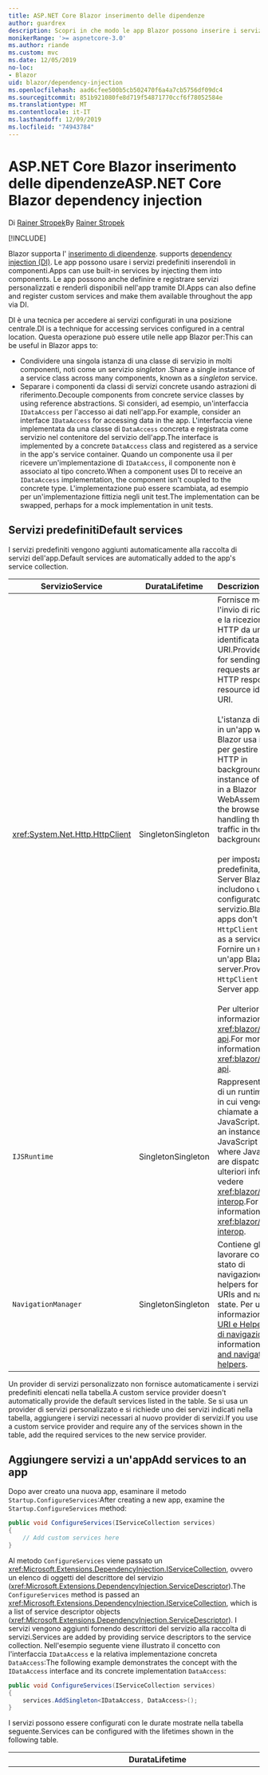 ```yaml
---
title: ASP.NET Core Blazor inserimento delle dipendenze
author: guardrex
description: Scopri in che modo le app Blazor possono inserire i servizi nei componenti.
monikerRange: '>= aspnetcore-3.0'
ms.author: riande
ms.custom: mvc
ms.date: 12/05/2019
no-loc:
- Blazor
uid: blazor/dependency-injection
ms.openlocfilehash: aad6cfee500b5cb502470f6a4a7cb5756df09dc4
ms.sourcegitcommit: 851b921080fe8d719f54871770ccf6f78052584e
ms.translationtype: MT
ms.contentlocale: it-IT
ms.lasthandoff: 12/09/2019
ms.locfileid: "74943784"
---
```

# <a name="aspnet-core-opno-locblazor-dependency-injection"></a><span data-ttu-id="e56b7-103">ASP.NET Core Blazor inserimento delle dipendenze</span><span class="sxs-lookup"><span data-stu-id="e56b7-103">ASP.NET Core Blazor dependency injection</span></span>

<span data-ttu-id="e56b7-104">Di [Rainer Stropek](https://www.timecockpit.com)</span><span class="sxs-lookup"><span data-stu-id="e56b7-104">By [Rainer Stropek](https://www.timecockpit.com)</span></span>

[!INCLUDE[](~/includes/blazorwasm-preview-notice.md)]

Blazor<span data-ttu-id="e56b7-105"> supporta l' [inserimento di dipendenze](xref:fundamentals/dependency-injection).</span><span class="sxs-lookup"><span data-stu-id="e56b7-105"> supports [dependency injection (DI)](xref:fundamentals/dependency-injection).</span></span> <span data-ttu-id="e56b7-106">Le app possono usare i servizi predefiniti inserendoli in componenti.</span><span class="sxs-lookup"><span data-stu-id="e56b7-106">Apps can use built-in services by injecting them into components.</span></span> <span data-ttu-id="e56b7-107">Le app possono anche definire e registrare servizi personalizzati e renderli disponibili nell'app tramite DI.</span><span class="sxs-lookup"><span data-stu-id="e56b7-107">Apps can also define and register custom services and make them available throughout the app via DI.</span></span>

<span data-ttu-id="e56b7-108">DI è una tecnica per accedere ai servizi configurati in una posizione centrale.</span><span class="sxs-lookup"><span data-stu-id="e56b7-108">DI is a technique for accessing services configured in a central location.</span></span> <span data-ttu-id="e56b7-109">Questa operazione può essere utile nelle app Blazor per:</span><span class="sxs-lookup"><span data-stu-id="e56b7-109">This can be useful in Blazor apps to:</span></span>

* <span data-ttu-id="e56b7-110">Condividere una singola istanza di una classe di servizio in molti componenti, noti come un servizio *singleton* .</span><span class="sxs-lookup"><span data-stu-id="e56b7-110">Share a single instance of a service class across many components, known as a *singleton* service.</span></span>
* <span data-ttu-id="e56b7-111">Separare i componenti da classi di servizi concrete usando astrazioni di riferimento.</span><span class="sxs-lookup"><span data-stu-id="e56b7-111">Decouple components from concrete service classes by using reference abstractions.</span></span> <span data-ttu-id="e56b7-112">Si consideri, ad esempio, un'interfaccia `IDataAccess` per l'accesso ai dati nell'app.</span><span class="sxs-lookup"><span data-stu-id="e56b7-112">For example, consider an interface `IDataAccess` for accessing data in the app.</span></span> <span data-ttu-id="e56b7-113">L'interfaccia viene implementata da una classe di `DataAccess` concreta e registrata come servizio nel contenitore del servizio dell'app.</span><span class="sxs-lookup"><span data-stu-id="e56b7-113">The interface is implemented by a concrete `DataAccess` class and registered as a service in the app's service container.</span></span> <span data-ttu-id="e56b7-114">Quando un componente usa il per ricevere un'implementazione di `IDataAccess`, il componente non è associato al tipo concreto.</span><span class="sxs-lookup"><span data-stu-id="e56b7-114">When a component uses DI to receive an `IDataAccess` implementation, the component isn't coupled to the concrete type.</span></span> <span data-ttu-id="e56b7-115">L'implementazione può essere scambiata, ad esempio per un'implementazione fittizia negli unit test.</span><span class="sxs-lookup"><span data-stu-id="e56b7-115">The implementation can be swapped, perhaps for a mock implementation in unit tests.</span></span>

## <a name="default-services"></a><span data-ttu-id="e56b7-116">Servizi predefiniti</span><span class="sxs-lookup"><span data-stu-id="e56b7-116">Default services</span></span>

<span data-ttu-id="e56b7-117">I servizi predefiniti vengono aggiunti automaticamente alla raccolta di servizi dell'app.</span><span class="sxs-lookup"><span data-stu-id="e56b7-117">Default services are automatically added to the app's service collection.</span></span>

| <span data-ttu-id="e56b7-118">Servizio</span><span class="sxs-lookup"><span data-stu-id="e56b7-118">Service</span></span> | <span data-ttu-id="e56b7-119">Durata</span><span class="sxs-lookup"><span data-stu-id="e56b7-119">Lifetime</span></span> | <span data-ttu-id="e56b7-120">Descrizione</span><span class="sxs-lookup"><span data-stu-id="e56b7-120">Description</span></span> |
| ------- | -------- | ----------- |
| <xref:System.Net.Http.HttpClient> | <span data-ttu-id="e56b7-121">Singleton</span><span class="sxs-lookup"><span data-stu-id="e56b7-121">Singleton</span></span> | <span data-ttu-id="e56b7-122">Fornisce metodi per l'invio di richieste HTTP e la ricezione di risposte HTTP da una risorsa identificata da un URI.</span><span class="sxs-lookup"><span data-stu-id="e56b7-122">Provides methods for sending HTTP requests and receiving HTTP responses from a resource identified by a URI.</span></span><br><br><span data-ttu-id="e56b7-123">L'istanza di `HttpClient` in un'app webassembly Blazor usa il browser per gestire il traffico HTTP in background.</span><span class="sxs-lookup"><span data-stu-id="e56b7-123">The instance of `HttpClient` in a Blazor WebAssembly app uses the browser for handling the HTTP traffic in the background.</span></span><br><br><span data-ttu-id="e56b7-124">per impostazione predefinita, le app Server Blazor non includono un `HttpClient` configurato come servizio.</span><span class="sxs-lookup"><span data-stu-id="e56b7-124">Blazor Server apps don't include an `HttpClient` configured as a service by default.</span></span> <span data-ttu-id="e56b7-125">Fornire un `HttpClient` a un'app Blazor server.</span><span class="sxs-lookup"><span data-stu-id="e56b7-125">Provide an `HttpClient` to a Blazor Server app.</span></span><br><br><span data-ttu-id="e56b7-126">Per ulteriori informazioni, vedere <xref:blazor/call-web-api>.</span><span class="sxs-lookup"><span data-stu-id="e56b7-126">For more information, see <xref:blazor/call-web-api>.</span></span> |
| `IJSRuntime` | <span data-ttu-id="e56b7-127">Singleton</span><span class="sxs-lookup"><span data-stu-id="e56b7-127">Singleton</span></span> | <span data-ttu-id="e56b7-128">Rappresenta un'istanza di un runtime JavaScript in cui vengono inviate le chiamate a JavaScript.</span><span class="sxs-lookup"><span data-stu-id="e56b7-128">Represents an instance of a JavaScript runtime where JavaScript calls are dispatched.</span></span> <span data-ttu-id="e56b7-129">Per ulteriori informazioni, vedere <xref:blazor/javascript-interop>.</span><span class="sxs-lookup"><span data-stu-id="e56b7-129">For more information, see <xref:blazor/javascript-interop>.</span></span> |
| `NavigationManager` | <span data-ttu-id="e56b7-130">Singleton</span><span class="sxs-lookup"><span data-stu-id="e56b7-130">Singleton</span></span> | <span data-ttu-id="e56b7-131">Contiene gli helper per lavorare con gli URI e lo stato di navigazione.</span><span class="sxs-lookup"><span data-stu-id="e56b7-131">Contains helpers for working with URIs and navigation state.</span></span> <span data-ttu-id="e56b7-132">Per ulteriori informazioni, vedere [URI e Helper dello stato di navigazione](xref:blazor/routing#uri-and-navigation-state-helpers).</span><span class="sxs-lookup"><span data-stu-id="e56b7-132">For more information, see [URI and navigation state helpers](xref:blazor/routing#uri-and-navigation-state-helpers).</span></span> |

<span data-ttu-id="e56b7-133">Un provider di servizi personalizzato non fornisce automaticamente i servizi predefiniti elencati nella tabella.</span><span class="sxs-lookup"><span data-stu-id="e56b7-133">A custom service provider doesn't automatically provide the default services listed in the table.</span></span> <span data-ttu-id="e56b7-134">Se si usa un provider di servizi personalizzato e si richiede uno dei servizi indicati nella tabella, aggiungere i servizi necessari al nuovo provider di servizi.</span><span class="sxs-lookup"><span data-stu-id="e56b7-134">If you use a custom service provider and require any of the services shown in the table, add the required services to the new service provider.</span></span>

## <a name="add-services-to-an-app"></a><span data-ttu-id="e56b7-135">Aggiungere servizi a un'app</span><span class="sxs-lookup"><span data-stu-id="e56b7-135">Add services to an app</span></span>

<span data-ttu-id="e56b7-136">Dopo aver creato una nuova app, esaminare il metodo `Startup.ConfigureServices`:</span><span class="sxs-lookup"><span data-stu-id="e56b7-136">After creating a new app, examine the `Startup.ConfigureServices` method:</span></span>

```csharp
public void ConfigureServices(IServiceCollection services)
{
    // Add custom services here
}
```

<span data-ttu-id="e56b7-137">Al metodo `ConfigureServices` viene passato un <xref:Microsoft.Extensions.DependencyInjection.IServiceCollection>, ovvero un elenco di oggetti del descrittore del servizio (<xref:Microsoft.Extensions.DependencyInjection.ServiceDescriptor>).</span><span class="sxs-lookup"><span data-stu-id="e56b7-137">The `ConfigureServices` method is passed an <xref:Microsoft.Extensions.DependencyInjection.IServiceCollection>, which is a list of service descriptor objects (<xref:Microsoft.Extensions.DependencyInjection.ServiceDescriptor>).</span></span> <span data-ttu-id="e56b7-138">I servizi vengono aggiunti fornendo descrittori del servizio alla raccolta di servizi.</span><span class="sxs-lookup"><span data-stu-id="e56b7-138">Services are added by providing service descriptors to the service collection.</span></span> <span data-ttu-id="e56b7-139">Nell'esempio seguente viene illustrato il concetto con l'interfaccia `IDataAccess` e la relativa implementazione concreta `DataAccess`:</span><span class="sxs-lookup"><span data-stu-id="e56b7-139">The following example demonstrates the concept with the `IDataAccess` interface and its concrete implementation `DataAccess`:</span></span>

```csharp
public void ConfigureServices(IServiceCollection services)
{
    services.AddSingleton<IDataAccess, DataAccess>();
}
```

<span data-ttu-id="e56b7-140">I servizi possono essere configurati con le durate mostrate nella tabella seguente.</span><span class="sxs-lookup"><span data-stu-id="e56b7-140">Services can be configured with the lifetimes shown in the following table.</span></span>

| <span data-ttu-id="e56b7-141">Durata</span><span class="sxs-lookup"><span data-stu-id="e56b7-141">Lifetime</span></span> | <span data-ttu-id="e56b7-142">Descrizione</span><span class="sxs-lookup"><span data-stu-id="e56b7-142">Description</span></span> |
| -------- | ----------- |
| <xref:Microsoft.Extensions.DependencyInjection.ServiceDescriptor.Scoped*> | <span data-ttu-id="e56b7-143">le app webassembly Blazor attualmente non dispongono di un concetto di ambiti di.</span><span class="sxs-lookup"><span data-stu-id="e56b7-143">Blazor WebAssembly apps don't currently have a concept of DI scopes.</span></span> <span data-ttu-id="e56b7-144">i servizi registrati `Scoped`si comportano come `Singleton` Services.</span><span class="sxs-lookup"><span data-stu-id="e56b7-144">`Scoped`-registered services behave like `Singleton` services.</span></span> <span data-ttu-id="e56b7-145">Tuttavia, il modello di hosting del server Blazor supporta la durata `Scoped`.</span><span class="sxs-lookup"><span data-stu-id="e56b7-145">However, the Blazor Server hosting model supports the `Scoped` lifetime.</span></span> <span data-ttu-id="e56b7-146">Nelle app di Blazor server una registrazione del servizio con ambito ha come ambito la *connessione*.</span><span class="sxs-lookup"><span data-stu-id="e56b7-146">In Blazor Server apps, a scoped service registration is scoped to the *connection*.</span></span> <span data-ttu-id="e56b7-147">Per questo motivo, è preferibile usare i servizi con ambito per i servizi che devono avere come ambito l'utente corrente, anche se l'obiettivo corrente è eseguire sul lato client nel browser.</span><span class="sxs-lookup"><span data-stu-id="e56b7-147">For this reason, using scoped services is preferred for services that should be scoped to the current user, even if the current intent is to run client-side in the browser.</span></span> |
| <xref:Microsoft.Extensions.DependencyInjection.ServiceDescriptor.Singleton*> | <span data-ttu-id="e56b7-148">La creazione di una *singola istanza* del servizio.</span><span class="sxs-lookup"><span data-stu-id="e56b7-148">DI creates a *single instance* of the service.</span></span> <span data-ttu-id="e56b7-149">Tutti i componenti che richiedono un servizio di `Singleton` ricevono un'istanza dello stesso servizio.</span><span class="sxs-lookup"><span data-stu-id="e56b7-149">All components requiring a `Singleton` service receive an instance of the same service.</span></span> |
| <xref:Microsoft.Extensions.DependencyInjection.ServiceDescriptor.Transient*> | <span data-ttu-id="e56b7-150">Ogni volta che un componente ottiene un'istanza di un servizio `Transient` dal contenitore dei servizi, riceve una *nuova istanza* del servizio.</span><span class="sxs-lookup"><span data-stu-id="e56b7-150">Whenever a component obtains an instance of a `Transient` service from the service container, it receives a *new instance* of the service.</span></span> |

<span data-ttu-id="e56b7-151">Il sistema DI è basato sul sistema DI ASP.NET Core.</span><span class="sxs-lookup"><span data-stu-id="e56b7-151">The DI system is based on the DI system in ASP.NET Core.</span></span> <span data-ttu-id="e56b7-152">Per ulteriori informazioni, vedere <xref:fundamentals/dependency-injection>.</span><span class="sxs-lookup"><span data-stu-id="e56b7-152">For more information, see <xref:fundamentals/dependency-injection>.</span></span>

## <a name="request-a-service-in-a-component"></a><span data-ttu-id="e56b7-153">Richiedere un servizio in un componente</span><span class="sxs-lookup"><span data-stu-id="e56b7-153">Request a service in a component</span></span>

<span data-ttu-id="e56b7-154">Una volta aggiunti i servizi alla raccolta di servizi, inserire i servizi nei componenti usando la direttiva [\@Inject](xref:mvc/views/razor#inject) Razor.</span><span class="sxs-lookup"><span data-stu-id="e56b7-154">After services are added to the service collection, inject the services into the components using the [\@inject](xref:mvc/views/razor#inject) Razor directive.</span></span> <span data-ttu-id="e56b7-155">`@inject` dispone di due parametri:</span><span class="sxs-lookup"><span data-stu-id="e56b7-155">`@inject` has two parameters:</span></span>

* <span data-ttu-id="e56b7-156">Digitare &ndash; il tipo di servizio da inserire.</span><span class="sxs-lookup"><span data-stu-id="e56b7-156">Type &ndash; The type of the service to inject.</span></span>
* <span data-ttu-id="e56b7-157">Proprietà &ndash; il nome della proprietà che riceve il servizio app inserito.</span><span class="sxs-lookup"><span data-stu-id="e56b7-157">Property &ndash; The name of the property receiving the injected app service.</span></span> <span data-ttu-id="e56b7-158">La proprietà non richiede la creazione manuale.</span><span class="sxs-lookup"><span data-stu-id="e56b7-158">The property doesn't require manual creation.</span></span> <span data-ttu-id="e56b7-159">Il compilatore crea la proprietà.</span><span class="sxs-lookup"><span data-stu-id="e56b7-159">The compiler creates the property.</span></span>

<span data-ttu-id="e56b7-160">Per ulteriori informazioni, vedere <xref:mvc/views/dependency-injection>.</span><span class="sxs-lookup"><span data-stu-id="e56b7-160">For more information, see <xref:mvc/views/dependency-injection>.</span></span>

<span data-ttu-id="e56b7-161">Usare più istruzioni `@inject` per inserire servizi diversi.</span><span class="sxs-lookup"><span data-stu-id="e56b7-161">Use multiple `@inject` statements to inject different services.</span></span>

<span data-ttu-id="e56b7-162">Nell'esempio riportato di seguito viene illustrato come usare `@inject`.</span><span class="sxs-lookup"><span data-stu-id="e56b7-162">The following example shows how to use `@inject`.</span></span> <span data-ttu-id="e56b7-163">Il servizio che implementa `Services.IDataAccess` viene inserito nel `DataRepository`della proprietà del componente.</span><span class="sxs-lookup"><span data-stu-id="e56b7-163">The service implementing `Services.IDataAccess` is injected into the component's property `DataRepository`.</span></span> <span data-ttu-id="e56b7-164">Si noti che il codice usa solo l'astrazione `IDataAccess`:</span><span class="sxs-lookup"><span data-stu-id="e56b7-164">Note how the code is only using the `IDataAccess` abstraction:</span></span>

[!code-razor[](dependency-injection/samples_snapshot/3.x/CustomerList.razor?highlight=2-3,23)]

<span data-ttu-id="e56b7-165">Internamente, la proprietà generata (`DataRepository`) utilizza l'attributo `InjectAttribute`.</span><span class="sxs-lookup"><span data-stu-id="e56b7-165">Internally, the generated property (`DataRepository`) uses the `InjectAttribute` attribute.</span></span> <span data-ttu-id="e56b7-166">In genere, questo attributo non viene utilizzato direttamente.</span><span class="sxs-lookup"><span data-stu-id="e56b7-166">Typically, this attribute isn't used directly.</span></span> <span data-ttu-id="e56b7-167">Se è necessaria una classe base per i componenti e le proprietà inserite sono necessarie anche per la classe base, aggiungere manualmente il `InjectAttribute`:</span><span class="sxs-lookup"><span data-stu-id="e56b7-167">If a base class is required for components and injected properties are also required for the base class, manually add the `InjectAttribute`:</span></span>

```csharp
public class ComponentBase : IComponent
{
    // DI works even if using the InjectAttribute in a component's base class.
    [Inject]
    protected IDataAccess DataRepository { get; set; }
    ...
}
```

<span data-ttu-id="e56b7-168">Nei componenti derivati dalla classe di base, la direttiva `@inject` non è obbligatoria.</span><span class="sxs-lookup"><span data-stu-id="e56b7-168">In components derived from the base class, the `@inject` directive isn't required.</span></span> <span data-ttu-id="e56b7-169">Il `InjectAttribute` della classe base è sufficiente:</span><span class="sxs-lookup"><span data-stu-id="e56b7-169">The `InjectAttribute` of the base class is sufficient:</span></span>

```razor
@page "/demo"
@inherits ComponentBase

<h1>Demo Component</h1>
```

## <a name="use-di-in-services"></a><span data-ttu-id="e56b7-170">Usare l'inserimento DI dipendenze nei servizi</span><span class="sxs-lookup"><span data-stu-id="e56b7-170">Use DI in services</span></span>

<span data-ttu-id="e56b7-171">Servizi complessi potrebbe richiedere servizi aggiuntivi.</span><span class="sxs-lookup"><span data-stu-id="e56b7-171">Complex services might require additional services.</span></span> <span data-ttu-id="e56b7-172">Nell'esempio precedente, `DataAccess` potrebbe richiedere il `HttpClient` servizio predefinito.</span><span class="sxs-lookup"><span data-stu-id="e56b7-172">In the prior example, `DataAccess` might require the `HttpClient` default service.</span></span> <span data-ttu-id="e56b7-173">`@inject` (o `InjectAttribute`) non è disponibile per l'uso nei servizi.</span><span class="sxs-lookup"><span data-stu-id="e56b7-173">`@inject` (or the `InjectAttribute`) isn't available for use in services.</span></span> <span data-ttu-id="e56b7-174">È necessario usare invece l' *inserimento del costruttore* .</span><span class="sxs-lookup"><span data-stu-id="e56b7-174">*Constructor injection* must be used instead.</span></span> <span data-ttu-id="e56b7-175">I servizi necessari vengono aggiunti aggiungendo parametri al costruttore del servizio.</span><span class="sxs-lookup"><span data-stu-id="e56b7-175">Required services are added by adding parameters to the service's constructor.</span></span> <span data-ttu-id="e56b7-176">Quando si crea il servizio, vengono riconosciuti i servizi richiesti nel costruttore e forniti DI conseguenza.</span><span class="sxs-lookup"><span data-stu-id="e56b7-176">When DI creates the service, it recognizes the services it requires in the constructor and provides them accordingly.</span></span>

```csharp
public class DataAccess : IDataAccess
{
    // The constructor receives an HttpClient via dependency
    // injection. HttpClient is a default service.
    public DataAccess(HttpClient client)
    {
        ...
    }
}
```

<span data-ttu-id="e56b7-177">Prerequisiti per l'inserimento del costruttore:</span><span class="sxs-lookup"><span data-stu-id="e56b7-177">Prerequisites for constructor injection:</span></span>

* <span data-ttu-id="e56b7-178">È necessario che esista un costruttore i cui argomenti possono essere tutti soddisfatti da DI.</span><span class="sxs-lookup"><span data-stu-id="e56b7-178">One constructor must exist whose arguments can all be fulfilled by DI.</span></span> <span data-ttu-id="e56b7-179">Sono consentiti parametri aggiuntivi non analizzati da DI se specificano i valori predefiniti.</span><span class="sxs-lookup"><span data-stu-id="e56b7-179">Additional parameters not covered by DI are allowed if they specify default values.</span></span>
* <span data-ttu-id="e56b7-180">Il costruttore applicabile deve essere *pubblico*.</span><span class="sxs-lookup"><span data-stu-id="e56b7-180">The applicable constructor must be *public*.</span></span>
* <span data-ttu-id="e56b7-181">È necessario che esista un costruttore applicabile.</span><span class="sxs-lookup"><span data-stu-id="e56b7-181">One applicable constructor must exist.</span></span> <span data-ttu-id="e56b7-182">In caso di ambiguità, viene generata un'eccezione.</span><span class="sxs-lookup"><span data-stu-id="e56b7-182">In case of an ambiguity, DI throws an exception.</span></span>

## <a name="utility-base-component-classes-to-manage-a-di-scope"></a><span data-ttu-id="e56b7-183">Classi di componenti di base dell'utilità per gestire un ambito DI</span><span class="sxs-lookup"><span data-stu-id="e56b7-183">Utility base component classes to manage a DI scope</span></span>

<span data-ttu-id="e56b7-184">Nelle app ASP.NET Core, i servizi con ambito hanno in genere come ambito la richiesta corrente.</span><span class="sxs-lookup"><span data-stu-id="e56b7-184">In ASP.NET Core apps, scoped services are typically scoped to the current request.</span></span> <span data-ttu-id="e56b7-185">Al termine della richiesta, tutti i servizi con ambito o temporaneo vengono eliminati dal sistema DI.</span><span class="sxs-lookup"><span data-stu-id="e56b7-185">After the request completes, any scoped or transient services are disposed by the DI system.</span></span> <span data-ttu-id="e56b7-186">Nelle app Blazor server l'ambito della richiesta dura per la durata della connessione client, che può comportare un tempo di permanenza dei servizi temporanei e con ambito maggiore del previsto.</span><span class="sxs-lookup"><span data-stu-id="e56b7-186">In Blazor Server apps, the request scope lasts for the duration of the client connection, which can result in transient and scoped services living much longer than expected.</span></span>

<span data-ttu-id="e56b7-187">Per definire l'ambito dei servizi per la durata di un componente, può usare le classi di base `OwningComponentBase` e `OwningComponentBase<TService>`.</span><span class="sxs-lookup"><span data-stu-id="e56b7-187">To scope services to the lifetime of a component, can use the `OwningComponentBase` and `OwningComponentBase<TService>` base classes.</span></span> <span data-ttu-id="e56b7-188">Queste classi di base espongono una proprietà `ScopedServices` di tipo `IServiceProvider` che risolve i servizi che hanno come ambito la durata del componente.</span><span class="sxs-lookup"><span data-stu-id="e56b7-188">These base classes expose a `ScopedServices` property of type `IServiceProvider` that resolve services that are scoped to the lifetime of the component.</span></span> <span data-ttu-id="e56b7-189">Per creare un componente che eredita da una classe di base in Razor, usare la direttiva `@inherits`.</span><span class="sxs-lookup"><span data-stu-id="e56b7-189">To author a component that inherits from a base class in Razor, use the `@inherits` directive.</span></span>

```razor
@page "/users"
@attribute [Authorize]
@inherits OwningComponentBase<Data.ApplicationDbContext>

<h1>Users (@Service.Users.Count())</h1>
<ul>
    @foreach (var user in Service.Users)
    {
        <li>@user.UserName</li>
    }
</ul>
```

> [!NOTE]
> <span data-ttu-id="e56b7-190">I servizi inseriti nel componente usando `@inject` o l'`InjectAttribute` non vengono creati nell'ambito del componente e sono associati all'ambito della richiesta.</span><span class="sxs-lookup"><span data-stu-id="e56b7-190">Services injected into the component using `@inject` or the `InjectAttribute` aren't created in the component's scope and are tied to the request scope.</span></span>

## <a name="additional-resources"></a><span data-ttu-id="e56b7-191">Risorse aggiuntive</span><span class="sxs-lookup"><span data-stu-id="e56b7-191">Additional resources</span></span>

* <xref:fundamentals/dependency-injection>
* <xref:mvc/views/dependency-injection>
